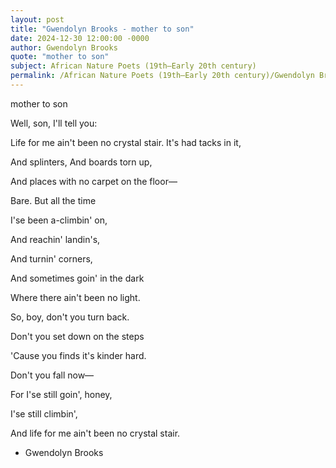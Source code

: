```yaml
---
layout: post
title: "Gwendolyn Brooks - mother to son"
date: 2024-12-30 12:00:00 -0000
author: Gwendolyn Brooks
quote: "mother to son"
subject: African Nature Poets (19th–Early 20th century)
permalink: /African Nature Poets (19th–Early 20th century)/Gwendolyn Brooks/Gwendolyn Brooks - mother to son
---
```


mother to son

Well, son, I'll tell you:

Life for me ain't been no crystal stair.
It's had tacks in it,

And splinters,
And boards torn up,

And places with no carpet on the floor—

Bare.
But all the time

I'se been a-climbin' on,

And reachin' landin's,

And turnin' corners,

And sometimes goin' in the dark

Where there ain't been no light.

So, boy, don't you turn back.

Don't you set down on the steps

'Cause you finds it's kinder hard.

Don't you fall now—

For I'se still goin', honey,

I'se still climbin',

And life for me ain't been no crystal stair.

- Gwendolyn Brooks
